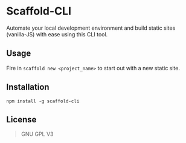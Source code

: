 # Scaffold-CLI
Automate your local development environment and build static sites (vanilla-JS) with ease using this CLI tool.

## Usage
Fire in `scaffold new <project_name>` to start out with a new static site.

## Installation
`npm install -g scaffold-cli`

## License
> GNU GPL V3
